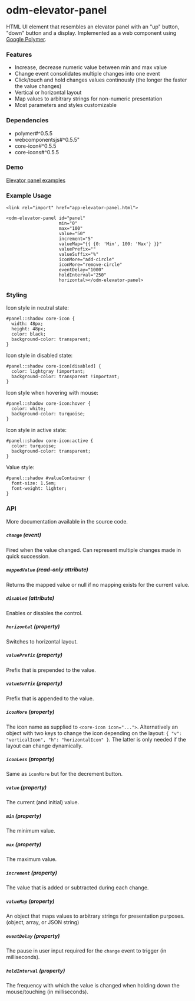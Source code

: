 # odm-elevator-panel

HTML UI element that resembles an elevator panel with an "up" button, "down" button and a display.
Implemented as a web component using [Google Polymer](https://www.polymer-project.org).

### Features

 * Increase, decrease numeric value between min and max value
 * Change event consolidates multiple changes into one event
 * Click/touch and hold changes values continously (the longer the faster the value changes)
 * Vertical or horizontal layout
 * Map values to arbitrary strings for non-numeric presentation
 * Most parameters and styles customizable

### Dependencies

 * polymer#^0.5.5
 * webcomponentsjs#^0.5.5"
 * core-icon#^0.5.5
 * core-icons#^0.5.5

### Demo

[Elevator panel examples](http://oliverdm.github.io/odm-elevator-panel/demo.html)

### Example Usage

```
<link rel="import" href="app-elevator-panel.html">

<odm-elevator-panel id="panel"
                    min="0"
                    max="100"
                    value="50"
                    increment="5"
                    valueMap="{{ {0: 'Min', 100: 'Max'} }}"
                    valuePrefix=""
                    valueSuffix="%"
                    iconMore="add-circle"
                    iconMore="remove-circle"
                    eventDelay="1000"
                    holdInterval="250"
                    horizontal></odm-elevator-panel>
```

### Styling

Icon style in neutral state:
```
#panel::shadow core-icon {
  width: 48px;
  height: 48px;
  color: black;
  background-color: transparent;
}
```

Icon style in disabled state:
```
#panel::shadow core-icon[disabled] {
  color: lightgray !important;
  background-color: transparent !important;
}
```

Icon style when hovering with mouse:
```
#panel::shadow core-icon:hover {
  color: white;
  background-color: turquoise;
}
```

Icon style in active state:
```
#panel::shadow core-icon:active {
  color: turquoise;
  background-color: transparent;
}
```

Value style:
```
#panel::shadow #valueContainer {
  font-size: 1.5em;
  font-weight: lighter;
}
```

### <odm-elevator-panel> API

More documentation available in the source code.

##### `change` (event)

Fired when the value changed.
Can represent multiple changes made in quick succession.

##### `mappedValue` (read-only attribute)

Returns the mapped value or null if no mapping exists for the current value.

##### `disabled` (attribute)

Enables or disables the control.

##### `horizontal` (property)

Switches to horizontal layout.

##### `valuePrefix` (property)

Prefix that is prepended to the value.

##### `valueSuffix` (property)

Prefix that is appended to the value.

##### `iconMore` (property)

The icon name as supplied to `<core-icon icon="...">`.
Alternatively an object with two keys to change the icon depending on the layout: `{ "v": "verticalIcon", "h": "horizontalIcon" }`.
The latter is only needed if the layout can change dynamically.

##### `iconLess` (property)

Same as `iconMore` but for the decrement button.

##### `value` (property)

The current (and initial) value.

##### `min` (property)

The minimum value.

##### `max` (property)

The maximum value.

##### `increment` (property)

The value that is added or subtracted during each change.

##### `valueMap` (property)

An object that maps values to arbitrary strings for presentation purposes. (object, array, or JSON string)

##### `eventDelay` (property)

The pause in user input required for the `change` event to trigger (in milliseconds).

##### `holdInterval` (property)

The frequency with which the value is changed when holding down the mouse/touching (in milliseconds).